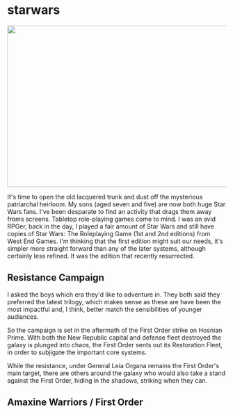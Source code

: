 # starwars



<img src="https://wyamjw.db.files.1drv.com/y4mpryLleunSi3Vb2NLbO59lCrxpQK2k8CMaUp9c-5oK7qKaW68rSItakVgS4cHmYGWeBnB9Uir4l-E4XcXEobuULMyIiDUHsiD7VMKS_dj_t5yKCCq8Bhttc24gwyWTEKAki3_2bQSgWQwitGOCnNFf0vBVEQ2X9A45HhZQB3bqsykmPHylB-QLzK_RAippc4n?width=849&height=372&cropmode=none" width="849" height="372" />

It's time to open the old lacquered trunk and dust off the mysterious patriarchal heirloom. My sons (aged seven and five) are now both huge Star Wars fans. I've been desparate to find an activity that drags them away froms screens. Tabletop role-playing games come to mind. I was an avid RPGer, back in the day, I played a fair amount of Star Wars and still have copies of Star Wars: The Roleplaying Game (1st and 2nd editions) from West End Games. I'm thinking that the first edition might suit our needs, it's simpler more straight forward than any of the later systems, although certainly less refined. It was the edition that recently resurrected.

## Resistance Campaign

I asked the boys which era they'd like to adventure in. They both said they preferred the latest trilogy, which makes sense as these are have been the most impactful and, I think, better match the sensibilities of younger audiances. 

So the campaign is set in the aftermath of the First Order strike on Hosnian Prime. With both the New Republic capital and defense fleet destroyed the galaxy is plunged into chaos, the First Order sents out its Restoration Fleet, in order to subjigate the important core systems.

While the resistance, under General Leia Organa remains the First Order's main target, there are others around the galaxy who would also take a stand against the First Order, hiding in the shadows, striking when they can.

## Amaxine Warriors / First Order

